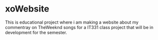 # xoWebsite
This is educational project where i am making a website about my commentray on TheWeeknd songs for a IT331 class project that will be in development for the semester.
